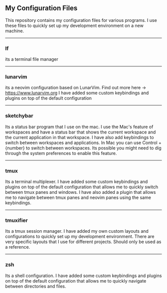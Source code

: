 ## My Configuration Files

This repository contains my configuration files for various programs. I use these files to quickly set up my development environment on a new machine.

---

### lf

its a terminal file manager

---

### lunarvim

its a neovim configuration based on LunarVim. Find out more here -> https://www.lunarvim.org
I have added some custom keybindings and plugins on top of the default configuration

---

### sketchybar

Its a status bar program that I use on the mac. I use the Mac's feature of workspaces and have a status bar that shows the current workspace and the current application in that workspace.
I have also add keybindings to switch between workspaces and applications.
In Mac you can use Control + {number} to switch between workspaces. Its possible you might need to dig through the system preferences to enable this feature.

---

### tmux

Its a terminal multiplexer. I have added some custom keybindings and plugins on top of the default configuration that allows me to quickly switch between tmux panes and windows.
I have also added a plugin that allows me to navigate between tmux panes and neovim panes using the same keybindings.

---

### tmuxifier

Its a tmux session manager. I have added my own custom layouts and configurations to quickly set up my development environment.
There are very specific layouts that I use for different projects. Should only be used as a reference.

---

### zsh

Its a shell configuration. I have added some custom keybindings and plugins on top of the default configuration that allows me to quickly navigate between directories and files.

